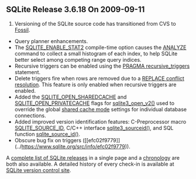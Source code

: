 ## SQLite Release 3\.6\.18 On 2009\-09\-11

1. Versioning of the SQLite source code has transitioned from CVS to
 [Fossil](http://www.fossil-scm.org/).
- Query planner enhancements.
- The [SQLITE\_ENABLE\_STAT2](../compile.html#enable_stat2) compile\-time option causes the [ANALYZE](../lang_analyze.html)
 command to collect a small histogram of each index, to help SQLite better
 select among competing range query indices.
- Recursive triggers can be enabled using the [PRAGMA recursive\_triggers](../pragma.html#pragma_recursive_triggers)
 statement.
- Delete triggers fire when rows are removed due to a
 [REPLACE conflict resolution](../lang_conflict.html). This feature is only
 enabled when recursive triggers are enabled.
- Added the [SQLITE\_OPEN\_SHAREDCACHE](../c3ref/c_open_autoproxy.html) and [SQLITE\_OPEN\_PRIVATECACHE](../c3ref/c_open_autoproxy.html)
 flags for [sqlite3\_open\_v2()](../c3ref/open.html) used to override the global
 [shared cache mode](../sharedcache.html) settings for individual database connections.
- Added improved version identification features:
 C\-Preprocessor macro [SQLITE\_SOURCE\_ID](../c3ref/c_source_id.html),
 C/C\+\+ interface [sqlite3\_sourceid()](../c3ref/libversion.html), and SQL function [sqlite\_source\_id()](../lang_corefunc.html#sqlite_source_id).
- Obscure bug fix on triggers
([\[efc02f9779]](../https://www.sqlite.org/src/info/efc02f9779)).



A [complete list of SQLite releases](../changes.html)
 in a single page and a [chronology](../chronology.html) are both also available.
 A detailed history of every
 check\-in is available at
 [SQLite version control site](https://www.sqlite.org/src/timeline).


